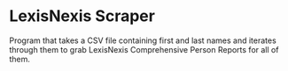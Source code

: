 # LexisNexis Scraper
Program that takes a CSV file containing first and last names and iterates through them to grab LexisNexis Comprehensive Person Reports for all of them. 
